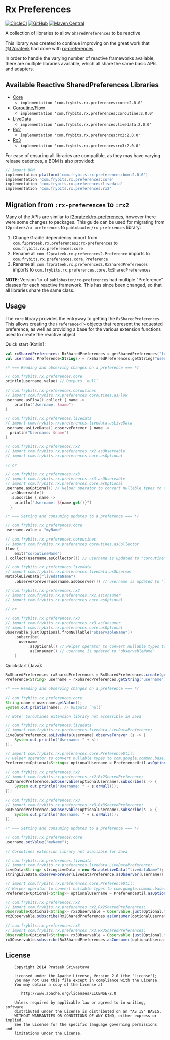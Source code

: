 # Rx Preferences

[![CircleCI][9]][10]
[![GitHub][11]][12]
[![Maven Central][13]][14] 

A collection of libraries to allow `SharedPreferences` to be reactive

This library was created to continue improving on the great work that [@f2prateek][1] had done with [rx-preferences][2].

In order to handle the varying number of reactive frameworks available, there are multiple libraries available, which all share the same basic APIs and adapters.

## Available Reactive SharedPreferences Libraries

- [Core][3]
  - `implementation 'com.frybits.rx.preferences:core:2.0.0'`
- [Coroutine/Flow][4]
  - `implementation 'com.frybits.rx.preferences:coroutine:2.0.0'`
- [LiveData][5]
  - `implementation 'com.frybits.rx.preferences:livedata:2.0.0'`
- [Rx2][6]
  - `implementation 'com.frybits.rx.preferences:rx2:2.0.0'`
- [Rx3][7]
  - `implementation 'com.frybits.rx.preferences:rx3:2.0.0'`

For ease of ensuring all libraries are compatible, as they may have varying release cadences, a BOM is also provided:

```groovy
// Import BOM
implementation platform('com.frybits.rx.preferences:bom:2.0.0')
implementation 'com.frybits.rx.preferences:core'
implementation 'com.frybits.rx.preferences:livedata'
implementation 'com.frybits.rx.preferences:rx2'
```

## Migration from `:rx-preferences` to `:rx2`

Many of the APIs are similar to [f2prateek/rx-preferences][8], however there were some changes to packages.
This guide can be used for migrating from `f2prateek/rx-preferences` to `pablobaxter/rx-preferences` library:

1. Change Gradle dependency import from `com.f2prateek.rx.preferences2:rx-preferences` to `com.frybits.rx.preferences:core`
2. Rename all `com.f2prateek.rx.preferences2.Preference` imports to `com.frybits.rx.preferences.core.Preference`
3. Rename all `com.f2prateek.rx.preferences2.RxSharedPreferences` imports to `com.frybits.rx.preferences.core.RxSharedPreferences`

**NOTE**: Version 1.x of `pablobaxter/rx-preferences` had multiple "Preference" classes for each reactive framework. This has since been changed, so that all libraries share the same class.

## Usage
The `core` library provides the entryway to getting the `RxSharedPreferences`. This allows creating the `Preference<T>` objects that represent the requested preference, as well as providing a base for the various extension functions used to create the reactive object.

Quick start (Kotlin):
```kotlin
val rxSharedPreferences: RxSharedPreferences = getSharedPreferences("foobar", MODE_PRIVATE).asRxSharedPreferences()
val username: Preference<String?> = rxSharedPreferences.getString("username")

/* === Reading and observing changes on a preference === */

// com.frybits.rx.preferences:core
println(username.value) // Outputs `null`

// com.frybits.rx.preferences:coroutines
// import com.frybits.rx.preferences.coroutines.asFlow
username.asFlow().collect { name ->
    println("Username: $name")
}

// com.frybits.rx.preferences:livedata
// import com.frybits.rx.preferences.livedata.asLiveData
username.asLiveData().observeForever { name ->
  println("Username: $name")
}

// com.frybits.rx.preferences:rx2
// import com.frybits.rx.preferences.rx2.asObservable
// import com.frybits.rx.preferences.core.asOptional

// or

// com.frybits.rx.preferences:rx3
// import com.frybits.rx.preferences.rx3.asObservable
// import com.frybits.rx.preferences.core.asOptional
username.asOptional() // Helper operator to convert nullable types to com.google.common.base.Optional<>
  .asObservable()
  .subscribe { name ->
    println("Username: ${name.get()}")
  }

/* === Setting and consuming updates to a preference === */

// com.frybits.rx.preferences:core
username.value = "myName"

// com.frybits.rx.preferences:coroutines
// import com.frybits.rx.preferences.coroutines.asCollector
flow {
    emit("coroutineName")
}.collect(username.asCollector()) // username is updated to "coroutineName"

// com.frybits.rx.preferences:livedata
// import com.frybits.rx.preferences.livedata.asObserver
MutableLiveData("livedataName")
    .observeForever(username.asObserver()) // username is updated to "livedataName"

// com.frybits.rx.preferences:rx2
// import com.frybits.rx.preferences.rx2.asConsumer
// import com.frybits.rx.preferences.core.asOptional

// or

// com.frybits.rx.preferences:rx3
// import com.frybits.rx.preferences.rx3.asConsumer
// import com.frybits.rx.preferences.core.asOptional
Observable.just(Optional.fromNullable("observableName"))
    .subscribe(
      username
          .asOptional() // Helper operator to convert nullable types to com.google.common.base.Optional<>
          .asConsumer() // username is updated to "observableName"
    )
```

Quickstart (Java):
```java
RxSharedPreferences rxSharedPreferences = RxSharedPreferences.create(getSharedPreferences("foobar", MODE_PRIVATE));
Preference<String> username = rxSharedPreferences.getString("username");

/* === Reading and observing changes on a preference === */

// com.frybits.rx.preferences:core
String name = username.getValue();
System.out.println(name); // Outputs `null`

// Note: Coroutines extension library not accessible in Java

// com.frybits.rx.preferences:livedata
// import com.frybits.rx.preferences.livedata.LiveDataPreference;
LiveDataPreference.asLiveData(username).observeForever (s -> {
    System.out.println("Username: " + s);
});

// import com.frybits.rx.preferences.core.PreferenceUtil;
// Helper operator to convert nullable types to com.google.common.base.Optional<>
Preference<Optional<String>> optionalUsername = PreferenceUtil.asOptional(username);

// com.frybits.rx.preferences:rx2
// import com.frybits.rx.preferences.rx2.Rx2SharedPreference;
Rx2SharedPreference.asObservable(optionalUsername).subscribe(s -> {
    System.out.println("Username: " + s.orNull());
});
  
// com.frybits.rx.preferences:rx3
// import com.frybits.rx.preferences.rx3.Rx3SharedPreference;
Rx3SharedPreference.asObservable(optionalUsername).subscribe(s -> {
    System.out.println("Username: " + s.orNull());
});

/* === Setting and consuming updates to a preference === */

// com.frybits.rx.preferences:core
username.setValue("myName");

// Coroutines extension library not available for Java

// com.frybits.rx.preferences:livedata
// import com.frybits.rx.preferences.livedata.LiveDataPreference;
LiveData<String> stringLiveData = new MutableLiveData("livedataName");
stringLiveData.observeForever(LivedataPreference.asObserver(username)); // username is updated to "livedataName"

// import com.frybits.rx.preferences.core.PreferenceUtil;
// Helper operator to convert nullable types to com.google.common.base.Optional<>
Preference<Optional<String>> optionalUsername = PreferenceUtil.asOptional(username);

// com.frybits.rx.preferences:rx2
// import com.frybits.rx.preferences.rx2.Rx2SharedPreferences;
Observable<Optional<String>> rx2Observable = Observable.just(Optional.fromNullable("observableName"));
rx2Observable.subscribe(Rx2SharedPreferences.asConsumer(optionalUsername));

// com.frybits.rx.preferences:rx3
// import com.frybits.rx.preferences.rx3.Rx3SharedPreferences;
Observable<Optional<String>> rx3Observable = Observable.just(Optional.fromNullable("observableName"));
rx3Observable.subscribe(Rx3SharedPreferences.asConsumer(optionalUsername));
```

License
-------
```
    Copyright 2014 Prateek Srivastava

    Licensed under the Apache License, Version 2.0 (the "License");
    you may not use this file except in compliance with the License.
    You may obtain a copy of the License at

       http://www.apache.org/licenses/LICENSE-2.0

    Unless required by applicable law or agreed to in writing, software
    distributed under the License is distributed on an "AS IS" BASIS,
    WITHOUT WARRANTIES OR CONDITIONS OF ANY KIND, either express or implied.
    See the License for the specific language governing permissions and
    limitations under the License.
```

[1]:https://github.com/f2prateek
[2]:https://github.com/f2prateek/rx-preferences
[3]:./core
[4]:./coroutines
[5]:./livedata
[6]:./rx2
[7]:./rx3
[8]:https://github.com/f2prateek/rx-preferences

[9]:https://dl.circleci.com/status-badge/img/gh/pablobaxter/rx-preferences/tree/master.svg?style=svg
[10]:https://dl.circleci.com/status-badge/redirect/gh/pablobaxter/rx-preferences/tree/master

[11]:https://img.shields.io/github/license/pablobaxter/rx-preferences
[12]:./LICENSE

[13]:https://img.shields.io/maven-central/v/com.frybits.rx.preferences/bom?label=bom
[14]:https://central.sonatype.com/artifact/com.frybits.rx.preferences/bom/2.0.0
